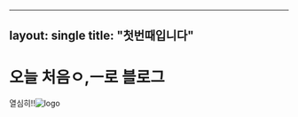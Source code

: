 ---
layout:  single
title: "첫번때입니다"
----
# 오늘 처음ㅇ,ㅡ로 블로그
열심히!!![logo](C:\SW\ygin06-github-blog\ygin06.github.io\images\2024-07-15-f\logo.png)
